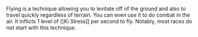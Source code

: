 Flying is a technique allowing you to levitate off of the ground and also to travel quickly regardless of terrain. You can even use it to do combat in the air. It inflicts 1 level of [[Ki Stress]] per second to fly. Notably, most races do not start with this technique. 